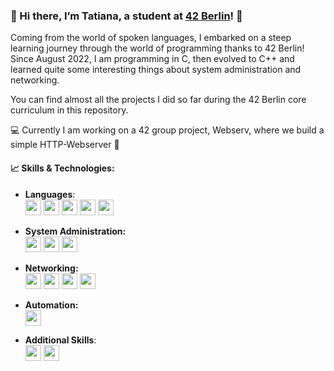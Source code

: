 ### 👋 Hi there, I’m Tatiana, a student at [42 Berlin](https://42berlin.de/)! 🚀

Coming from the world of spoken languages, I embarked on a steep learning journey through the world of programming thanks to 42 Berlin!
Since August 2022, I am programming in C, then evolved to C++ and learned quite some interesting things about system administration and networking.

You can find almost all the projects I did so far during the 42 Berlin core curriculum in this repository.

💻 Currently I am working on a 42 group project, Webserv, where we build a simple HTTP-Webserver 🚀


#### 📈 Skills & Technologies:

- **Languages**:  
  <img src="https://img.shields.io/badge/C-A8B9CC?style=for-the-badge&logo=c&logoColor=white" height="25">
  <img src="https://img.shields.io/badge/C++-00599C?style=for-the-badge&logo=c%2B%2B&logoColor=white" height="25">
  <img src="https://img.shields.io/badge/HTML-E44D26?style=for-the-badge&logo=html5&logoColor=white" height="25">
  <img src="https://img.shields.io/badge/CSS-1572B6?style=for-the-badge&logo=css3&logoColor=white" height="25">
  <img src="https://img.shields.io/badge/PHP-777BB4?style=for-the-badge&logo=php&logoColor=white" height="25">

- **System Administration:**  
  <img src="https://img.shields.io/badge/Linux/Unix-FCC624?style=for-the-badge&logo=linux&logoColor=black" height="25">
  <img src="https://img.shields.io/badge/Bash-4EAA25?style=for-the-badge&logo=gnu-bash&logoColor=white" height="25">
  <img src="https://img.shields.io/badge/VirtualBox-183A61?style=for-the-badge&logo=virtualbox&logoColor=white" height="25">

- **Networking:**  
  <img src="https://img.shields.io/badge/HTTP-5E8B7E?style=for-the-badge&logo=http&logoColor=white" height="25">
  <img src="https://img.shields.io/badge/SSH-4EAA25?style=for-the-badge&logo=ssh&logoColor=white" height="25">
  <img src="https://img.shields.io/badge/TCP/IP-5C2D91?style=for-the-badge&logo=tcp&logoColor=white" height="25">
  <img src="https://img.shields.io/badge/Routers/Switches-9C6B0C?style=for-the-badge&logo=cisco&logoColor=white" height="25">
  
- **Automation:**  
  <img src="https://img.shields.io/badge/Cron%20Jobs-4EAA25?style=for-the-badge&logo=gnu-bash&logoColor=white" height="25">

- **Additional Skills**:  
  <img src="https://img.shields.io/badge/Git-F05032?style=for-the-badge&logo=git&logoColor=white" height="25">
  <img src="https://img.shields.io/badge/VS%20Code-007ACC?style=for-the-badge&logo=visual-studio-code&logoColor=white" height="25">
